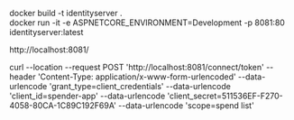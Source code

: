 docker build -t identityserver .  
docker run -it -e ASPNETCORE_ENVIRONMENT=Development -p 8081:80 identityserver:latest  

http://localhost:8081/  

curl --location --request POST 'http://localhost:8081/connect/token' --header 'Content-Type: application/x-www-form-urlencoded' --data-urlencode 'grant_type=client_credentials' --data-urlencode 'client_id=spender-app' --data-urlencode 'client_secret=511536EF-F270-4058-80CA-1C89C192F69A' --data-urlencode 'scope=spend list'  